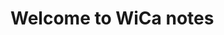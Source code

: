 # Welcome to WiCa notes

<head>
<!-- Google tag (gtag.js) -->
<script async src="https://www.googletagmanager.com/gtag/js?id=G-YPXW9DM0JD"></script>
<script>
  window.dataLayer = window.dataLayer || [];
  function gtag(){dataLayer.push(arguments);}
  gtag('js', new Date());

  gtag('config', 'G-YPXW9DM0JD');
</script>
</head>
